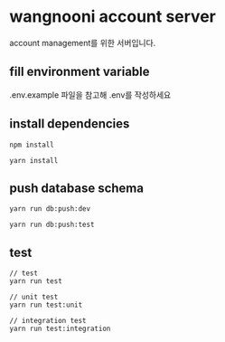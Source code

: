 # wangnooni account server

account management를 위한 서버입니다.

## fill environment variable 
.env.example 파일을 참고해 .env를 작성하세요

## install dependencies

    npm install

    yarn install

## push database schema

    yarn run db:push:dev

    yarn run db:push:test

## test

    // test
    yarn run test

    // unit test
    yarn run test:unit

    // integration test
    yarn run test:integration